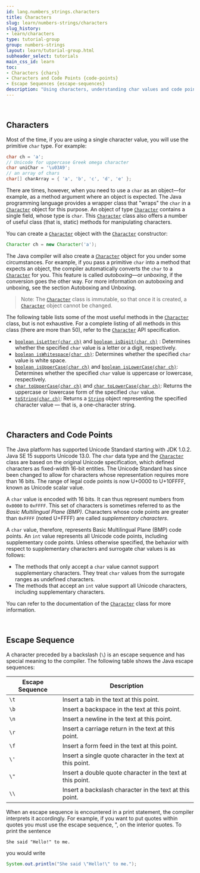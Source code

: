 ```yaml
---
id: lang.numbers_strings.characters
title: Characters
slug: learn/numbers-strings/characters
slug_history:
- learn/characters
type: tutorial-group
group: numbers-strings
layout: learn/tutorial-group.html
subheader_select: tutorials
main_css_id: learn
toc:
- Characters {chars}
- Characters and Code Points {code-points}
- Escape Sequences {escape-sequences}
description: "Using characters, understanding char values and code point values."
---
```



<a id="chars">&nbsp;</a>
## Characters

Most of the time, if you are using a single character value, you will use the primitive `char` type. For example:

```java
char ch = 'a'; 
// Unicode for uppercase Greek omega character
char uniChar = '\u03A9';
// an array of chars
char[] charArray = { 'a', 'b', 'c', 'd', 'e' };
```

There are times, however, when you need to use a `char` as an object—for example, as a method argument where an object is expected. The Java programming language provides a wrapper class that "wraps" the `char` in a [`Character`](javadoc:Character) object for this purpose. An object of type [`Character`](javadoc:Character) contains a single field, whose type is `char`. This [`Character`](javadoc:Character) class also offers a number of useful class (that is, static) methods for manipulating characters.

You can create a [`Character`](javadoc:Character) object with the [`Character`](javadoc:Character) constructor:

```java
Character ch = new Character('a');
```

The Java compiler will also create a [`Character`](javadoc:Character) object for you under some circumstances. For example, if you pass a primitive `char` into a method that expects an object, the compiler automatically converts the `char` to a [`Character`](javadoc:Character) for you. This feature is called _autoboxing_—or _unboxing_, if the conversion goes the other way. For more information on autoboxing and unboxing, see the section Autoboxing and Unboxing.

> Note: The [`Character`](javadoc:Character) class is immutable, so that once it is created, a [`Character`](javadoc:Character) object cannot be changed.

The following table lists some of the most useful methods in the [`Character`](javadoc:Character) class, but is not exhaustive. For a complete listing of all methods in this class (there are more than 50), refer to the [`Character`](javadoc:Character) API specification.

- [`boolean isLetter(char ch)`](javadoc:Character.isLetter(char)) and [`boolean isDigit(char ch)`](javadoc:Character.isDigit(char)) : Determines whether the specified `char` value is a letter or a digit, respectively.
- [`boolean isWhitespace(char ch)`](javadoc:Character.isWhitespace(char)): Determines whether the specified `char` value is white space.
- [`boolean isUpperCase(char ch)`](javadoc:Character.isUpperCase(char)) and [`boolean isLowerCase(char ch)`](javadoc:Character.isLowerCase(char)): Determines whether the specified `char` value is uppercase or lowercase, respectively.
- [`char toUpperCase(char ch)`](javadoc:Character.toUpperCase(char)) and [`char toLowerCase(char ch)`](javadoc:Character.toLowerCase(char)): Returns the uppercase or lowercase form of the specified `char` value.
- [`toString(char ch)`](javadoc:Character.toString(char)): Returns a [`String`](javadoc:String)
  object representing the specified character value — that is, a one-character string.


<a id="code-points">&nbsp;</a>
## Characters and Code Points

The Java platform has supported Unicode Standard starting with JDK 1.0.2. Java SE 15 supports Unicode 13.0. The `char` data type and the [`Character`](javadoc:Character) class are based on the original Unicode specification, which defined characters as fixed-width 16-bit entities. The Unicode Standard has since been changed to allow for characters whose representation requires more than 16 bits. The range of legal code points is now U+0000 to U+10FFFF, known as Unicode scalar value. 

A `char` value is encoded with 16 bits. It can thus represent numbers from `0x0000` to `0xFFFF`. This set of characters is sometimes referred to as the _Basic Multilingual Plane (BMP)_. Characters whose code points are greater than `0xFFFF` (noted U+FFFF) are called _supplementary characters_.

A `char` value, therefore, represents Basic Multilingual Plane (BMP) code points. An `int` value represents all Unicode code points, including supplementary code points. Unless otherwise specified, the behavior with respect to supplementary characters and surrogate char values is as follows:

- The methods that only accept a `char` value cannot support supplementary characters. They treat `char` values from the surrogate ranges as undefined characters. 
- The methods that accept an `int` value support all Unicode characters, including supplementary characters. 

You can refer to the documentation of the [`Character`](javadoc:Character) class for more information. 

<a id="escape-sequences">&nbsp;</a>
## Escape Sequence

A character preceded by a backslash (`\`) is an escape sequence and has special meaning to the compiler. The following table shows the Java escape sequences:

| Escape Sequence | Description                                                |
| --------------- | ---------------------------------------------------------- |
| `\t`            | Insert a tab in the text at this point.                    |
| `\b`            | Insert a backspace in the text at this point.              |
| `\n`            | Insert a newline in the text at this point.                |
| `\r`            | Insert a carriage return in the text at this point.        |
| `\f`            | Insert a form feed in the text at this point.              |
| `\'`            | Insert a single quote character in the text at this point. |
| `\"`            | Insert a double quote character in the text at this point. |
| `\\`            | Insert a backslash character in the text at this point.    |

When an escape sequence is encountered in a print statement, the compiler interprets it accordingly. For example, if you want to put quotes within quotes you must use the escape sequence, \", on the interior quotes. To print the sentence

```shell
She said "Hello!" to me.
```

you would write

```java
System.out.println("She said \"Hello!\" to me.");
```
